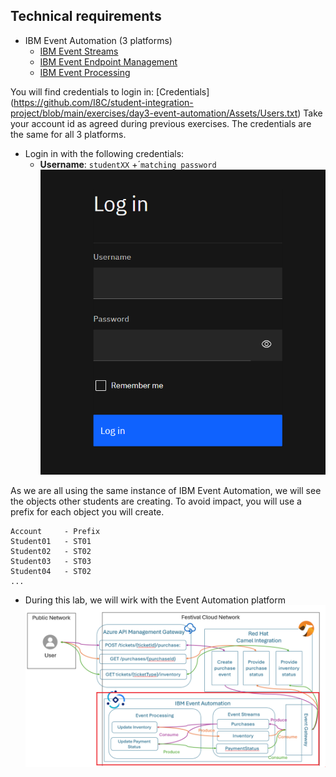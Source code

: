 ## Technical requirements

- IBM Event Automation (3 platforms)
  - [IBM Event Streams](https://es-demo-ibm-es-ui-tools.apps.itz-c8kjj5.infra01-lb.fra02.techzone.ibm.com)
  - [IBM Event Endpoint Management](https://eem-demo-mgr-ibm-eem-manager-tools.apps.itz-c8kjj5.infra01-lb.fra02.techzone.ibm.com)
  - [IBM Event Processing](https://ep-demo-ibm-ep-rt-tools.apps.itz-c8kjj5.infra01-lb.fra02.techzone.ibm.com)
 
You will find credentials to login in: [Credentials] (https://github.com/I8C/student-integration-project/blob/main/exercises/day3-event-automation/Assets/Users.txt) 
Take your account id as agreed during previous exercises. The credentials are the same for all 3 platforms.
  - Login in with the following credentials:
    - **Username**: `studentXX` +´`matching password`
    ![TAP Login](../../Assets/login.PNG)
	
As we are all using the same instance of IBM Event Automation, we will see the objects other students are creating. 
To avoid impact, you will use a prefix for each object you will create. 

	Account 	- Prefix
	Student01 	- ST01
	Student02	- ST02
	Student03 	- ST03
	Student04 	- ST02
	...
     
  
- During this lab, we will wirk with the Event Automation platform
![API exercise](../../Assets/design.png)
